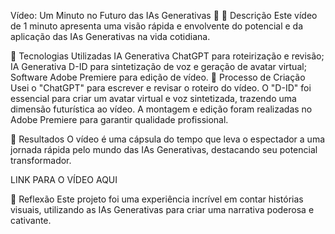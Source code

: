 Vídeo: Um Minuto no Futuro das IAs Generativas 🎥
📒 Descrição
Este vídeo de 1 minuto apresenta uma visão rápida e envolvente do potencial e da aplicação das IAs Generativas na vida cotidiana.

🤖 Tecnologias Utilizadas
IA Generativa ChatGPT para roteirização e revisão;
IA Generativa D-ID para sintetização de voz e geração de avatar virtual;
Software Adobe Premiere para edição de vídeo.
🧐 Processo de Criação
Usei o "ChatGPT" para escrever e revisar o roteiro do vídeo. O "D-ID" foi essencial para criar um avatar virtual e voz sintetizada, trazendo uma dimensão futurística ao vídeo. A montagem e edição foram realizadas no Adobe Premiere para garantir qualidade profissional.

🚀 Resultados
O vídeo é uma cápsula do tempo que leva o espectador a uma jornada rápida pelo mundo das IAs Generativas, destacando seu potencial transformador.

LINK PARA O VÍDEO AQUI

💭 Reflexão
Este projeto foi uma experiência incrível em contar histórias visuais, utilizando as IAs Generativas para criar uma narrativa poderosa e cativante.
